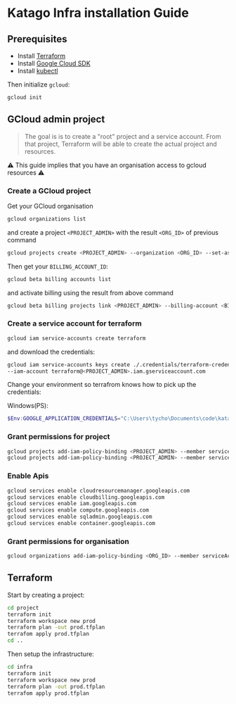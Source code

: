 # Katago Infra installation Guide

## Prerequisites

- Install [Terraform](https://learn.hashicorp.com/terraform/getting-started/install.html)
- Install [Google Cloud SDK](https://cloud.google.com/sdk/)
- Install [kubectl](https://kubernetes.io/fr/docs/tasks/tools/install-kubectl/)

Then initialize `gcloud`:

```bash
gcloud init
```

## GCloud admin project

> The goal is is to create a "root" project and a service account.
> From that project, Terraform will be able to create the actual project and resources.

⚠ This guide implies that you have an organisation access to gcloud resources ⚠

### Create a GCloud project

Get your GCloud organisation

```bash
gcloud organizations list
```

and create a project `<PROJECT_ADMIN>` with the result `<ORG_ID>` of previous command

```bash
gcloud projects create <PROJECT_ADMIN> --organization <ORG_ID> --set-as-default
```

Then get your `BILLING_ACCOUNT_ID`:

```bash
gcloud beta billing accounts list
```

and activate billing using the result from above command

```bash
gcloud beta billing projects link <PROJECT_ADMIN> --billing-account <BILLING_ACCOUNT_ID>
```

### Create a service account for terraform

```bash
gcloud iam service-accounts create terraform
```

and download the credentials:

```bash
gcloud iam service-accounts keys create ./.credentials/terraform-credentials.json \
--iam-account terraform@<PROJECT_ADMIN>.iam.gserviceaccount.com
```

Change your environment so terrafrom knows how to pick up the credentials:

Windows(PS):

```powershell
$Env:GOOGLE_APPLICATION_CREDENTIALS="C:\Users\tycho\Documents\code\katago_infra\.credentials\terraform-credentials.json"
```

### Grant permissions for project

```bash
gcloud projects add-iam-policy-binding <PROJECT_ADMIN> --member serviceAccount:terraform@<PROJECT_ADMIN>.iam.gserviceaccount.com --role roles/viewer
gcloud projects add-iam-policy-binding <PROJECT_ADMIN> --member serviceAccount:terraform@<PROJECT_ADMIN>.iam.gserviceaccount.com --role roles/storage.admin
```

### Enable Apis

```bash
gcloud services enable cloudresourcemanager.googleapis.com
gcloud services enable cloudbilling.googleapis.com
gcloud services enable iam.googleapis.com
gcloud services enable compute.googleapis.com
gcloud services enable sqladmin.googleapis.com
gcloud services enable container.googleapis.com
```

### Grant permissions for organisation

```bash
gcloud organizations add-iam-policy-binding <ORG_ID> --member serviceAccount:terraform@<PROJECT_ADMIN>.iam.gserviceaccount.com --role roles/resourcemanager.projectCreator
```

## Terraform

Start by creating a project:

```bash
cd project
terraform init
terraform workspace new prod
terraform plan -out prod.tfplan
terrafom apply prod.tfplan
cd ..
```

Then setup the infrastructure:

```bash
cd infra
terraform init
terraform workspace new prod
terraform plan -out prod.tfplan
terrafom apply prod.tfplan
```

